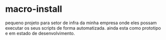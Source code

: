 # macro-install

pequeno projeto para setor de infra da minha empresa onde eles possam executar os seus scripts de forma automatizada.
ainda esta como prototipo e em estado de desenvolvimento.
